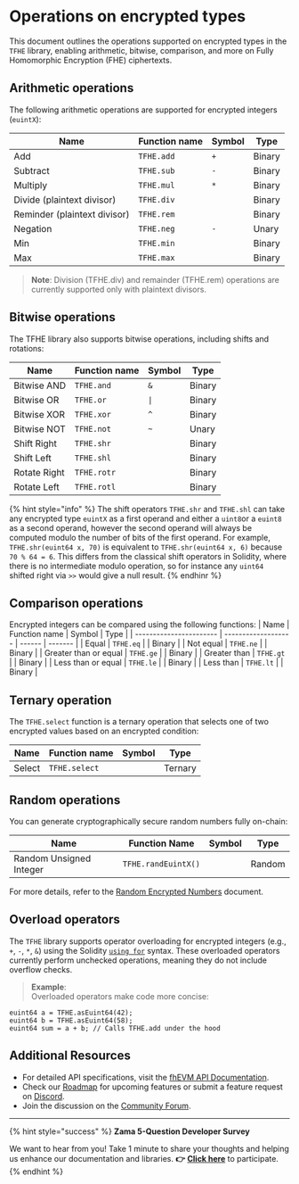 # Operations on encrypted types

This document outlines the operations supported on encrypted types in the `TFHE` library, enabling arithmetic, bitwise, comparison, and more on Fully Homomorphic Encryption (FHE) ciphertexts.

## Arithmetic operations
The following arithmetic operations are supported for encrypted integers (`euintX`):

| Name                    | Function name       | Symbol | Type    |
| ----------------------- | ------------------- | ------ | ------- |
| Add                     | `TFHE.add`          | `+`    | Binary  |
| Subtract                | `TFHE.sub`          | `-`    | Binary  |
| Multiply                | `TFHE.mul`          | `*`    | Binary  |
| Divide (plaintext divisor) | `TFHE.div`          |        | Binary  |
| Reminder (plaintext divisor) | `TFHE.rem`          |        | Binary  |
| Negation                     | `TFHE.neg`          | `-`    | Unary   |
| Min                     | `TFHE.min`          |        | Binary  |
| Max                     | `TFHE.max`          |        | Binary  |

> **Note**: Division (TFHE.div) and remainder (TFHE.rem) operations are currently supported only with plaintext divisors.

## Bitwise operations

The TFHE library also supports bitwise operations, including shifts and rotations:

| Name                    | Function name       | Symbol | Type    |
| ----------------------- | ------------------- | ------ | ------- |
| Bitwise AND             | `TFHE.and`          | `&`    | Binary  |
| Bitwise OR              | `TFHE.or`           | `\|`   | Binary  |
| Bitwise XOR             | `TFHE.xor`          | `^`    | Binary  |
| Bitwise NOT             | `TFHE.not`          | `~`    | Unary   |
| Shift Right             | `TFHE.shr`          |        | Binary  |
| Shift Left              | `TFHE.shl`          |        | Binary  |
| Rotate Right            | `TFHE.rotr`         |        | Binary  |
| Rotate Left             | `TFHE.rotl`         |        | Binary  |

{% hint style="info" %}
 The shift operators `TFHE.shr` and `TFHE.shl` can take any encrypted type `euintX` as a first operand and either a `uint8`or a `euint8` as a second operand, however the second operand will always be computed modulo the number of bits of the first operand. For example, `TFHE.shr(euint64 x, 70)` is equivalent to `TFHE.shr(euint64 x, 6)` because `70 % 64 = 6`. This differs from the classical shift operators in Solidity, where there is no intermediate modulo operation, so for instance any `uint64` shifted right via `>>` would give a null result.
 {% endhinr %}

## Comparison operations
Encrypted integers can be compared using the following functions:
| Name                    | Function name       | Symbol | Type    |
| ----------------------- | ------------------- | ------ | ------- |
| Equal                   | `TFHE.eq`           |        | Binary  |
| Not equal               | `TFHE.ne`           |        | Binary  |
| Greater than or equal   | `TFHE.ge`           |        | Binary  |
| Greater than            | `TFHE.gt`           |        | Binary  |
| Less than or equal      | `TFHE.le`           |        | Binary  |
| Less than               | `TFHE.lt`           |        | Binary  |

## Ternary operation 

The `TFHE.select` function is a ternary operation that selects one of two encrypted values based on an encrypted condition:

| Name                    | Function name       | Symbol | Type    |
| ----------------------- | ------------------- | ------ | ------- |
| Select                  | `TFHE.select`       |        | Ternary |

## Random operations

You can generate cryptographically secure random numbers fully on-chain:

| **Name**               | **Function Name**       | **Symbol** | **Type**  |
|-------------------------|-------------------------|------------|-----------|
| Random Unsigned Integer | `TFHE.randEuintX()`    |            | Random    |

For more details, refer to the [Random Encrypted Numbers](../../guides/random.md) document.

## Overload operators

The `TFHE` library supports operator overloading for encrypted integers (e.g., `+`, `-`, `*`, `&`) using the Solidity [`using for`](https://docs.soliditylang.org/en/v0.8.22/contracts.html#using-for) syntax. These overloaded operators currently perform unchecked operations, meaning they do not include overflow checks.

> **Example**:  
> Overloaded operators make code more concise:
```solidity
euint64 a = TFHE.asEuint64(42);
euint64 b = TFHE.asEuint64(58);
euint64 sum = a + b; // Calls TFHE.add under the hood
```


## Additional Resources

- For detailed API specifications, visit the [fhEVM API Documentation](../../references/functions.md).  
- Check our [Roadmap](../../developer/roadmap.md) for upcoming features or submit a feature request on [Discord](https://discord.com/invite/fhe-org).  
- Join the discussion on the [Community Forum](https://community.zama.ai/c/fhevm/15).

---

{% hint style="success" %}
**Zama 5-Question Developer Survey**

We want to hear from you! Take 1 minute to share your thoughts and helping us enhance our documentation and libraries. **👉** [**Click here**](https://www.zama.ai/developer-survey) to participate.
{% endhint %}